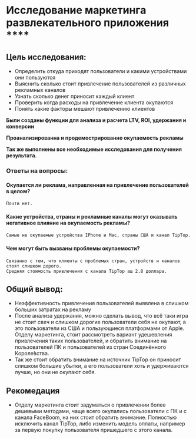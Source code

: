 # Исследование маркетинга развлекательного приложения ****

## Цель исследования:

- Определить откуда приходят пользователи и какими устройствами они пользуются
- Выяснить сколько стоит привлечение пользователей из различных рекламных каналов
- Узнать сколько денег приносит каждый клиент
- Проверить когда расходы на привлечение клиента окупаются
- Понять какие факторы мешают привлечению клиентов

**Были созданы функции для анализа и расчета LTV, ROI, удержания и конверсии**

**Проанализированна и продемострированно окупаемость рекламы**

**Так же выполнены все необходимые исследования для получения результата.**


### Ответы на вопросы:
#### Окупается ли реклама, направленная на привлечение пользователей в целом?
	Почти нет.
#### Какие устройства, страны и рекламные каналы могут оказывать негативное влияние на окупаемость рекламы?
	Самые не окупаемые устройства IPhone и Mac, страны США и канал TipTop.
#### Чем могут быть вызваны проблемы окупаемости?
	Связанно с тем, что клиенты с проблемых стран, устройств и каналов стоят слишком дорого.
	Средняя стоимость привлечения с канала TipTop аш 2.8 доллара.

## Общий вывод:

- Неэффективность привлечения пользователей выявлена в слишком больших затратах на рекламу
- После анализа удержания, можно сделать вывод, что всё таки игра не стоит свеч и слишком дорогие пользователи себя не окупают, а это пользователи из США и пользующиеся платформами от Apple. Отделу маркетинга, стоит рассмотреть вариант удешевления привлечения таких пользователей, и обратить внимание на пользователей ПК и пользователей из стран Соединённого Короле́вства.
- Так же стоит обратить внимание на источник TipTop он приносит слишком большие убытки, а его пользователи хоть и удерживаются лучше, но они не окупают себя.

## Рекомедация

- Отделу маркетинга стоит задуматься о привлечении более дешевыми методами, чаще всего окупались пользователи с ПК и с канала FaceBoom, на них стоит обратить внимание. Полностью исключить канал TipTop, либо изменить модель оплаты, например за первую покупку пользователя пришедшего с этого канала.
